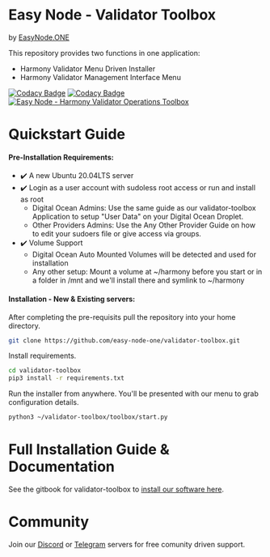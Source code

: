 # Easy Node - Validator Toolbox
by [EasyNode.ONE](http://EasyNode.ONE "EasyNode.ONE")

This repository provides two functions in one application:
- Harmony Validator Menu Driven Installer
- Harmony Validator Management Interface Menu

[![Codacy Badge](https://api.codacy.com/project/badge/Grade/c023922143c04967bffb1a2469af938e)](https://app.codacy.com/gh/easy-node-one/validator-toolbox?utm_source=github.com&utm_medium=referral&utm_content=easy-node-one/validator-toolbox&utm_campaign=Badge_Grade_Settings)
[![Codacy Badge](https://api.codacy.com/project/badge/Grade/bc95b2782ba84d3f847f4af0842f36a7)](https://app.codacy.com/gh/easy-node-one/validator-toolbox?utm_source=github.com&utm_medium=referral&utm_content=easy-node-one/validator-toolbox&utm_campaign=Badge_Grade_Settings)
[![Easy Node - Harmony Validator Operations Toolbox](http://img.youtube.com/vi/ydvMXFDrHwg/0.jpg)](http://www.youtube.com/watch?v=ydvMXFDrHwg "Easy Node - Harmony Validator Operations Toolbox")

# Quickstart Guide
#### Pre-Installation Requirements:
- ✔️ A new Ubuntu 20.04LTS server
- ✔️ Login as a user account with sudoless root access or run and install as root
	- Digital Ocean Admins: Use the same guide as our validator-toolbox Application to setup "User Data" on your Digital Ocean Droplet.
	- Other Providers Admins: Use the Any Other Provider Guide on how to edit your sudoers file or give access via groups.
- ✔️ Volume Support
	- Digital Ocean Auto Mounted Volumes will be detected and used for installation
	- Any other setup: Mount a volume at ~/harmony before you start or in a folder in /mnt and we\'ll install there and symlink to ~/harmony

#### Installation - New & Existing servers:
After completing the pre-requisits pull the repository into your home directory.
```bash
git clone https://github.com/easy-node-one/validator-toolbox.git
```
Install requirements.
```bash
cd validator-toolbox
pip3 install -r requirements.txt
```
Run the installer from anywhere. You'll be presented with our menu to grab configuration details.
```bash
python3 ~/validator-toolbox/toolbox/start.py
```

# Full Installation Guide & Documentation
See the gitbook for validator-toolbox to [install our software here](https://validator-toolbox-guide.easynode.one/ "validator-toolbox gitbook guide").

# Community
Join our [Discord](https://discord.gg/babnYCEZ7Q "Discord") or [Telegram](https://t.me/easynodesupport "Telegram") servers for free comunity driven support.
